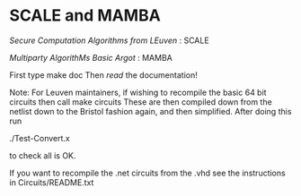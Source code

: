 
# SCALE and MAMBA

*Secure Computation Algorithms from LEuven* : SCALE

*Multiparty AlgorithMs Basic Argot*         : MAMBA


First type
        make doc
Then *read* the documentation!

Note: For Leuven maintainers, if wishing to recompile the basic 64 bit 
circuits then call
        make circuits
These are then compiled down from the netlist down to the Bristol
fashion again, and then simplified. After doing this run
<p>
        ./Test-Convert.x
</p>
to check all is OK.

If you want to recompile the .net circuits from the .vhd see the
instructions in Circuits/README.txt

